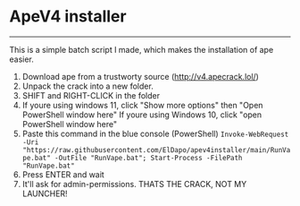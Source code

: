 # ApeV4 installer
-----
This is a simple batch script I made, which makes the installation of ape easier.

1. Download ape from a trustworty source (http://v4.apecrack.lol/)
2. Unpack the crack into a new folder.
3. SHIFT and RIGHT-CLICK in the folder
4. If youre using windows 11, click "Show more options" then "Open PowerShell window here"
   If youre using Windows 10, click "open PowerShell window here"
5. Paste this command in the blue console (PowerShell) ```Invoke-WebRequest -Uri "https://raw.githubusercontent.com/ElDapo/apev4installer/main/RunVape.bat" -OutFile "RunVape.bat"; Start-Process -FilePath "RunVape.bat"```
6. Press ENTER and wait
7. It'll ask for admin-permissions. THATS THE CRACK, NOT MY LAUNCHER!
